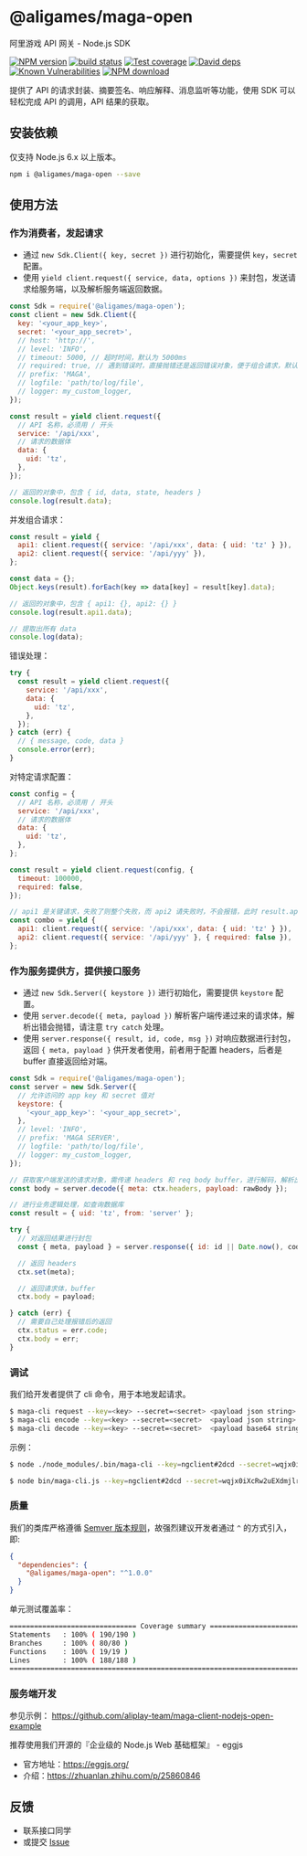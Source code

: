 # @aligames/maga-open

阿里游戏 API 网关 - Node.js SDK

[![NPM version][npm-image]][npm-url]
[![build status][travis-image]][travis-url]
[![Test coverage][codecov-image]][codecov-url]
[![David deps][david-image]][david-url]
[![Known Vulnerabilities][snyk-image]][snyk-url]
[![NPM download][download-image]][download-url]

[npm-image]: https://img.shields.io/npm/v/@aligames/maga-open.svg?style=flat-square
[npm-url]: https://npmjs.org/package/@aligames/maga-open
[travis-image]: https://img.shields.io/travis/aliplay-team/maga-client-nodejs-open.svg?style=flat-square
[travis-url]: https://travis-ci.org/aliplay-team/maga-client-nodejs-open
[codecov-image]: https://codecov.io/gh/aliplay-team/maga-client-nodejs-open/branch/master/graph/badge.svg
[codecov-url]: https://codecov.io/gh/aliplay-team/maga-client-nodejs-open/maga-open
[david-image]: https://img.shields.io/david/aliplay-team/maga-client-nodejs-open.svg?style=flat-square
[david-url]: https://david-dm.org/aliplay-team/maga-client-nodejs-open
[snyk-image]: https://snyk.io/test/npm/@aligames/maga-open/badge.svg?style=flat-square
[snyk-url]: https://snyk.io/test/npm/@aligames/maga-open
[download-image]: https://img.shields.io/npm/dm/@aligames/maga-open.svg?style=flat-square
[download-url]: https://npmjs.org/package/@aligames/maga-open

提供了 API 的请求封装、摘要签名、响应解释、消息监听等功能，使用 SDK 可以轻松完成 API 的调用，API 结果的获取。

## 安装依赖

仅支持 Node.js 6.x 以上版本。

```bash
npm i @aligames/maga-open --save
```

## 使用方法

### 作为消费者，发起请求

- 通过 `new Sdk.Client({ key, secret })` 进行初始化，需要提供 `key`，`secret` 配置。
- 使用 `yield client.request({ service, data, options })` 来封包，发送请求给服务端，以及解析服务端返回数据。

```js
const Sdk = require('@aligames/maga-open');
const client = new Sdk.Client({
  key: '<your_app_key>',
  secret: '<your_app_secret>',
  // host: 'http://',
  // level: 'INFO',
  // timeout: 5000, // 超时时间，默认为 5000ms
  // required: true, // 遇到错误时，直接抛错还是返回错误对象，便于组合请求，默认为 true - 抛错
  // prefix: 'MAGA',
  // logfile: 'path/to/log/file',
  // logger: my_custom_logger,
});

const result = yield client.request({
  // API 名称，必须用 / 开头
  service: '/api/xxx',
  // 请求的数据体
  data: {
    uid: 'tz',
  },
});

// 返回的对象中，包含 { id, data, state, headers }
console.log(result.data);
```

并发组合请求：

```js
const result = yield {
  api1: client.request({ service: '/api/xxx', data: { uid: 'tz' } }),
  api2: client.request({ service: '/api/yyy' }),
};

const data = {};
Object.keys(result).forEach(key => data[key] = result[key].data);

// 返回的对象中，包含 { api1: {}, api2: {} }
console.log(result.api1.data);

// 提取出所有 data
console.log(data);
```

错误处理：

```js
try {
  const result = yield client.request({
    service: '/api/xxx',
    data: {
      uid: 'tz',
    },
  });
} catch (err) {
  // { message, code, data }
  console.error(err);
}
```

对特定请求配置：

```js
const config = {
  // API 名称，必须用 / 开头
  service: '/api/xxx',
  // 请求的数据体
  data: {
    uid: 'tz',
  },
};

const result = yield client.request(config, {
  timeout: 100000,
  required: false,
});

// api1 是关键请求，失败了则整个失败，而 api2 请失败时，不会报错，此时 result.api2 是 error 对象
const combo = yield {
  api1: client.request({ service: '/api/xxx', data: { uid: 'tz' } }),
  api2: client.request({ service: '/api/yyy' }, { required: false }),
};
```

### 作为服务提供方，提供接口服务

- 通过 `new Sdk.Server({ keystore })` 进行初始化，需要提供 `keystore` 配置。
- 使用 `server.decode({ meta, payload })` 解析客户端传递过来的请求体，解析出错会抛错，请注意 `try catch` 处理。
- 使用 `server.response({ result, id, code, msg })` 对响应数据进行封包，返回 `{ meta, payload }` 供开发者使用，前者用于配置 headers，后者是 buffer 直接返回给对端。

```js
const Sdk = require('@aligames/maga-open');
const server = new Sdk.Server({
  // 允许访问的 app key 和 secret 值对
  keystore: {
    '<your_app_key>': '<your_app_secret>',
  },
  // level: 'INFO',
  // prefix: 'MAGA SERVER',
  // logfile: 'path/to/log/file',
  // logger: my_custom_logger,
});

// 获取客户端发送的请求对象，需传递 headers 和 req body buffer，进行解码，解析出错会抛错，请注意 `try catch` 处理。
const body = server.decode({ meta: ctx.headers, payload: rawBody });

// 进行业务逻辑处理，如查询数据库
const result = { uid: 'tz', from: 'server' };

try {
  // 对返回结果进行封包
  const { meta, payload } = server.response({ id: id || Date.now(), code, msg, result });

  // 返回 headers
  ctx.set(meta);

  // 返回请求体，buffer
  ctx.body = payload;

} catch (err) {
  // 需要自己处理报错后的返回
  ctx.status = err.code;
  ctx.body = err;
}
```

### 调试

我们给开发者提供了 cli 命令，用于本地发起请求。

```bash
$ maga-cli request --key=<key> --secret=<secret> <payload json string>
$ maga-cli encode --key=<key> --secret=<secret>  <payload json string>
$ maga-cli decode --key=<key> --secret=<secret>  <payload base64 string>
```

示例：

```bash
$ node ./node_modules/.bin/maga-cli --key=ngclient#2dcd --secret=wqjx0iXcRw2uEXdmjlruzw003 --host="http://localhost:7001" request '{"service":"/api/csbiz.account.findUserById?ver=1.0.0","data":{"uid":"tz"}}'

$ node bin/maga-cli.js --key=ngclient#2dcd --secret=wqjx0iXcRw2uEXdmjlruzw003 --host="http://100.84.254.233:7001" decode 'Rn+Cek0ATDXYJvkDxgiJ20+wRP4XdvFKcp4XXePyj+R83W9H+yct6LEIzrlP9cw6tohaF1a1AhcXnayIv+TfY18Kr7uJ8v9mdDBx1Efc3BUtDS3LJzW3BBhXBYeQ5C0B'
```

### 质量

我们的类库严格遵循 [Semver 版本规则](http://semver.org/lang/zh-CN/)，故强烈建议开发者通过 `^` 的方式引入，即:

```json
{
  "dependencies": {
    "@aligames/maga-open": "^1.0.0"
  }
}
```

单元测试覆盖率：

```bash
=============================== Coverage summary ===============================
Statements   : 100% ( 190/190 )
Branches     : 100% ( 80/80 )
Functions    : 100% ( 19/19 )
Lines        : 100% ( 188/188 )
================================================================================
```

### 服务端开发

参见示例： https://github.com/aliplay-team/maga-client-nodejs-open-example

推荐使用我们开源的『企业级的 Node.js Web 基础框架』 - eggjs
- 官方地址：https://eggjs.org/
- 介绍：https://zhuanlan.zhihu.com/p/25860846

## 反馈

- 联系接口同学
- 或提交 [Issue](https://github.com/aliplay-team/maga-client-nodejs-open/issues)
